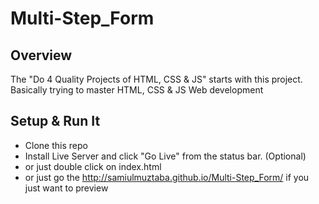 # Multi-Step_Form
## Overview
The "Do 4 Quality Projects of HTML, CSS &amp; JS" starts with this project. Basically trying to master HTML, CSS &amp; JS Web development
## Setup & Run It
- Clone this repo
- Install Live Server and click "Go Live" from the status bar. (Optional)
- or just double click on index.html
- or just go the http://samiulmuztaba.github.io/Multi-Step_Form/ if you just want to preview
  
